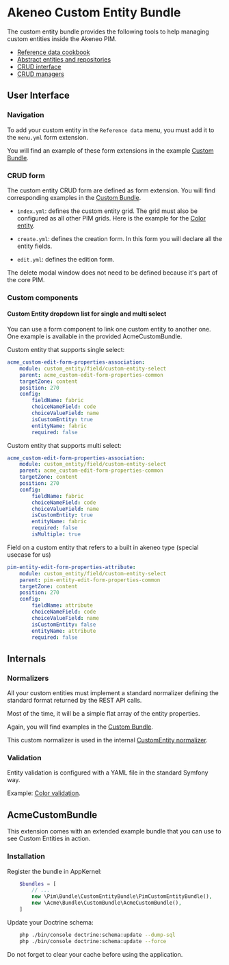 # Akeneo Custom Entity Bundle

The custom entity bundle provides the following tools to help managing custom entities inside the Akeneo PIM.

* [Reference data cookbook](cookbook.md)
* [Abstract entities and repositories](abstract_entities_and_repositories.md)
* [CRUD interface](crud_interface.md)
* [CRUD managers](crud_managers.md)

## User Interface

### Navigation

To add your custom entity in the `Reference data` menu, you must add it to the `menu.yml` form extension.

You will find an example of these form extensions in the example
[Custom Bundle](examples/CustomBundle/Resources/config/form_extensions/menu.yml).


### CRUD form

The custom entity CRUD form are defined as form extension. 
You will find corresponding examples in the 
[Custom Bundle](examples/CustomBundle/Resources/config/form_extensions/color).

* `index.yml`: defines the custom entity grid.
The grid must also be configured as all other PIM grids.
Here is the example for the [Color entity](examples/CustomBundle/Resources/config/datagrid/color.yml).

* `create.yml`: defines the creation form. In this form you will declare all the entity fields.

* `edit.yml`: defines the edition form.

The delete modal window does not need to be defined because it's part of the core PIM.

### Custom components

#### Custom Entity dropdown list for single and multi select

You can use a form component to link one custom entity to another one.
One example is available in the provided AcmeCustomBundle.

Custom entity that supports single select:

```yaml
acme_custom-edit-form-properties-association:
    module: custom_entity/field/custom-entity-select
    parent: acme_custom-edit-form-properties-common
    targetZone: content
    position: 270
    config:
        fieldName: fabric
        choiceNameField: code
        choiceValueField: name
        isCustomEntity: true
        entityName: fabric
        required: false
```

Custom entity that supports multi select:

```yaml
acme_custom-edit-form-properties-association:
    module: custom_entity/field/custom-entity-select
    parent: acme_custom-edit-form-properties-common
    targetZone: content
    position: 270
    config:
        fieldName: fabric
        choiceNameField: code
        choiceValueField: name
        isCustomEntity: true
        entityName: fabric
        required: false
        isMultiple: true
```

Field on a custom entity that refers to a built in akeneo type (special usecase for us)

```yaml
pim-entity-edit-form-properties-attribute:
    module: custom_entity/field/custom-entity-select
    parent: pim-entity-edit-form-properties-common
    targetZone: content
    position: 270
    config:
        fieldName: attribute
        choiceNameField: code
        choiceValueField: name
        isCustomEntity: false
        entityName: attribute
        required: false
```

## Internals

### Normalizers

All your custom entities must implement a standard normalizer defining the standard format returned by the REST API calls.

Most of the time, it will be a simple flat array of the entity properties.

Again, you will find examples in the [Custom Bundle](examples/CustomBundle/Normalizer).

This custom normalizer is used in the internal [CustomEntity normalizer](../Normalizer/CustomEntityNormalizer.php).

### Validation

Entity validation is configured with a YAML file in the standard Symfony way.

Example: [Color validation](examples/CustomBundle/Resources/config/validation.yml).

## AcmeCustomBundle

This extension comes with an extended example bundle that you can use to see Custom Entities in action.

### Installation

Register the bundle in AppKernel:

```php
    $bundles = [
        // ...
        new \Pim\Bundle\CustomEntityBundle\PimCustomEntityBundle(),
        new \Acme\Bundle\CustomBundle\AcmeCustomBundle(),
    ]
```

Update your Doctrine schema:

```bash
    php ./bin/console doctrine:schema:update --dump-sql
    php ./bin/console doctrine:schema:update --force
```

Do not forget to clear your cache before using the application.
